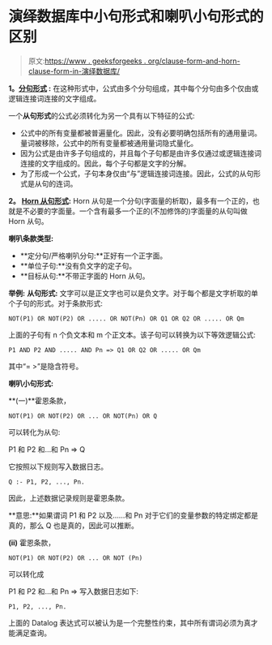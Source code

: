 # 演绎数据库中小句形式和喇叭小句形式的区别

> 原文:[https://www . geeksforgeeks . org/clause-form-and-horn-clause-form-in-演绎数据库/](https://www.geeksforgeeks.org/difference-between-clausal-form-and-horn-clausal-form-in-deductive-database/)

**1。[分句形式](https://www.geeksforgeeks.org/clausal-form-in-deductive-databases/) :**
在这种形式中，公式由多个分句组成，其中每个分句由多个仅由或逻辑连接词连接的文字组成。

一个**从句形式**的公式必须转化为另一个具有以下特征的公式:

*   公式中的所有变量都被普遍量化。因此，没有必要明确包括所有的通用量词。量词被移除，公式中的所有变量都被通用量词隐式量化。
*   因为公式是由许多子句组成的，并且每个子句都是由许多仅通过或逻辑连接词连接的文字组成的。因此，每个子句都是文字的分解。
*   为了形成一个公式，子句本身仅由“与”逻辑连接词连接。因此，公式的从句形式是从句的连词。

**2。 [Horn 从句形式](https://www.geeksforgeeks.org/horn-clauses-in-deductive-databases/):**
Horn 从句是一个分句(字面量的析取)，最多有一个正的，也就是不必要的字面量。一个含有最多一个正的(不加修饰的)字面量的从句叫做 Horn 从句。

**喇叭条款类型:**

*   **定分句/严格喇叭分句:**正好有一个正字面。
*   **单位子句:**没有负文字的定子句。
*   **目标从句:**不带正字面的 Horn 从句。

**举例:**
**从句形式:**
文字可以是正文字也可以是负文字。对于每个都是文字析取的单个子句的形式。对于条款形式:

```
NOT(P1) OR NOT(P2) OR ..... OR NOT(Pn) OR Q1 OR Q2 OR ..... OR Qm

```

上面的子句有 n 个负文本和 m 个正文本。该子句可以转换为以下等效逻辑公式:

```
P1 AND P2 AND ..... AND Pn => Q1 OR Q2 OR ..... OR Qm

```

其中“= >”是隐含符号。

**喇叭小句形式:**

**(一)**霍恩条款，

```
NOT(P1) OR NOT(P2) OR ... OR NOT(Pn) OR Q

```

可以转化为从句:

P1 和 P2 和…和 Pn => Q

它按照以下规则写入数据日志。

```
Q :- P1, P2, ..., Pn.

```

因此，上述数据记录规则是霍恩条款。

**意思:**如果谓词 P1 和 P2 以及……和 Pn 对于它们的变量参数的特定绑定都是真的，那么 Q 也是真的，因此可以推断。

**(ii)** 霍恩条款，

```
NOT(P1) OR NOT(P2) OR ... OR NOT (Pn)

```

可以转化成

P1 和 P2 和…和 Pn =>
写入数据日志如下:

```
P1, P2, ..., Pn.

```

上面的 Datalog 表达式可以被认为是一个完整性约束，其中所有谓词必须为真才能满足查询。